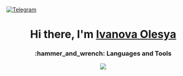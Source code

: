 
<a href="https://t.me/Olesia_Ivanova93" target="_blank">
    <img src="https://img.shields.io/badge/Telegram-2CA5E0?style=for-the-badge&logo=telegram&logoColor=white" alt="Telegram" />
</a>

<h1 align="center">Hi there, I'm <a href="https://t.me/baganovs" target="_blank">Ivanova Olesya</a>


<h3 align="center">:hammer_and_wrench: Languages and Tools</h3>

<p align="center">
  <a href="https://skillicons.dev">
    <img src="https://skillicons.dev/icons?i=java,postgres,spring,git,gitlab,gradle,maven,idea,&perline=8" />
  </a>
</p>


